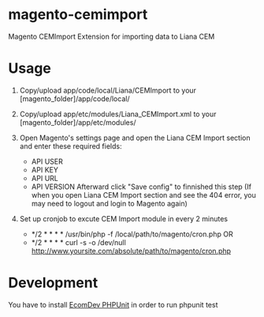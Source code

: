 magento-cemimport
=================

Magento CEMImport Extension for importing data to Liana CEM


Usage
=====

1. Copy/upload app/code/local/Liana/CEMImport to your [magento_folder]/app/code/local/

2. Copy/upload app/etc/modules/Liana_CEMImport.xml to your [magento_folder]/app/etc/modules/

3. Open Magento's settings page and open the Liana CEM Import section and enter these required fields:
	- API USER
	- API KEY
	- API URL
	- API VERSION
Afterward click "Save config" to finnished this step
(If when you open Liana CEM Import section and see the 404 error, you may need to logout and login to Magento again)

4. Set up cronjob to excute CEM Import module in every 2 minutes
	- */2 * * * * /usr/bin/php -f /local/path/to/magento/cron.php
OR
	- */2 * * * * curl -s -o /dev/null http://www.yoursite.com/absolute/path/to/magento/cron.php

Development
=====

You have to install [EcomDev PHPUnit](http://www.magentocommerce.com/magento-connect/phpunit-testing-integration.html) in order to run phpunit test

